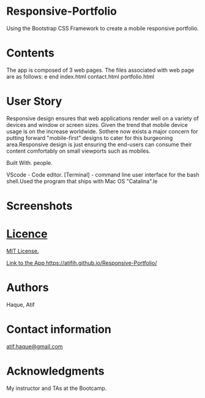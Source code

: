 # Responsive-Portfolio
Using the Bootstrap CSS Framework to create a mobile responsive portfolio.


# Contents
The app is composed of 3 web pages. The files associated with web page are as follows:
e end
index.html
contact.html
portfolio.html

# User Story
Responsive design ensures that web applications render well on a variety of devices and window or screen sizes. Given the trend that mobile device usage is on the increase worldwide. Sothere now exists a  major concern for putting forward "mobile-first" designs to cater for this burgeoning area.Responsive design is just ensuring the end-users can consume their content comfortably on small viewports such as mobiles.


Built With. people.


VScode - Code editor.
[Terminal] - command line user interface for the bash shell.Used the program that ships with Mac OS "Catalina".​le 

# Screenshots
<a href="./images/portfolio.png">


# Licence
MIT License.

Link to the App
https://atifih.github.io/Responsive-Portfolio/

# Authors
Haque, Atif

# Contact information
atif.haque@gmail.com

# Acknowledgments
My instructor and TAs at the Bootcamp.
